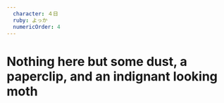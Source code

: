 ```yaml
---
  character: ４日 
  ruby: よっか
  numericOrder: 4
---
```


# Nothing here but some dust, a paperclip, and an indignant looking moth
